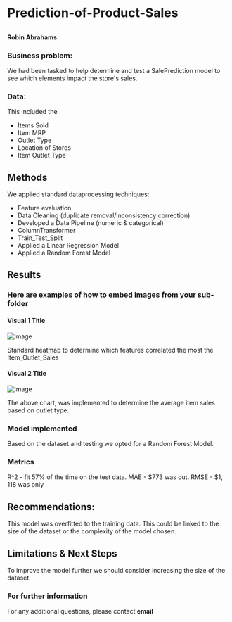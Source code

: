 # Prediction-of-Product-Sales
## 

**Robin Abrahams**: 

### Business problem:
We had been tasked to help determine and test a SalePrediction model to see which elements impact the store's sales.


### Data:
This included the 
* Items Sold
* Item MRP
* Outlet Type
* Location of Stores 
* Item Outlet Type

## Methods
We applied standard dataprocessing techniques:
* Feature evaluation
* Data Cleaning (duplicate removal/inconsistency correction)
* Developed a Data Pipeline (numeric & categorical)
* ColumnTransformer
* Train_Test_Split
* Applied a Linear Regression Model
* Applied a Random Forest Model

## Results

### Here are examples of how to embed images from your sub-folder


#### Visual 1 Title
![image](https://github.com/Robinino99/Prediction-of-Product-Sales/assets/138812946/59539992-06ba-451b-b146-619705a227ba)

Standard heatmap to determine which features correlated the most the Item_Outlet_Sales

#### Visual 2 Title

![image](https://github.com/Robinino99/Prediction-of-Product-Sales/assets/138812946/1f4c8f72-675f-4448-9aa8-3abeddcc8ca5)

The above chart, was implemented to determine the average item sales based on outlet type. 

### Model implemented

Based on the dataset and testing we opted for a Random Forest Model.

### Metrics
R^2  - fit 57% of the time on the test data.
MAE - $773 was out.
RMSE - $1, 118 was only


## Recommendations:

This model was overfitted to the training data. This could be linked to the size of the dataset or the complexity of the model chosen. 


## Limitations & Next Steps

To improve the model further we should consider increasing the size of the dataset. 


### For further information


For any additional questions, please contact **email**
